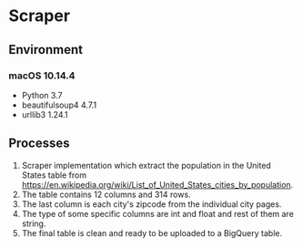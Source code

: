 # Scraper

## Environment
### macOS 10.14.4
* Python 3.7
* beautifulsoup4 4.7.1
* urllib3 1.24.1

## Processes
1. Scraper implementation which extract the population in the United States table from https://en.wikipedia.org/wiki/List_of_United_States_cities_by_population.
2. The table contains 12 columns and 314 rows. 
3. The last column is each city's zipcode from the individual city pages.
4. The type of some specific columns are int and float and rest of them are string.
5. The final table is clean and ready to be uploaded to a BigQuery table. 
